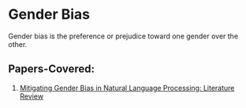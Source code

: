 # Gender Bias

Gender bias is the preference or prejudice toward one gender over the other.

## Papers-Covered:
1. [Mitigating Gender Bias in Natural Language Processing: Literature Review](/Mitigating-Gender-Bias-in-Natural-Language-Processing-Literature-Review.md)
